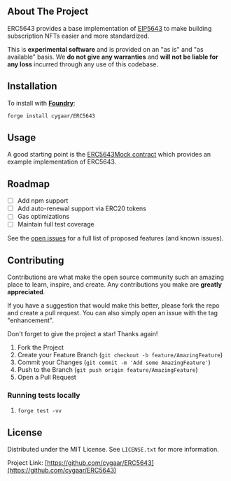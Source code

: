 <!-- ABOUT THE PROJECT -->

## About The Project

ERC5643 provides a base implementation of [EIP5643](https://eips.ethereum.org/EIPS/eip-5643) to make building subscription
NFTs easier and more standardized.

This is **experimental software** and is provided on an "as is" and "as available" basis.
We **do not give any warranties** and **will not be liable for any loss** incurred through any use of this codebase.

<!-- Installation -->

## Installation

To install with [**Foundry**](https://github.com/gakonst/foundry):

```sh
forge install cygaar/ERC5643
```

<!-- USAGE EXAMPLES -->

## Usage

A good starting point is the [ERC5643Mock contract](https://github.com/cygaar/ERC5643/blob/main/src/mocks/ERC5643Mock.sol)
which provides an example implementation of ERC5643.

<!-- ROADMAP -->

## Roadmap

- [ ] Add npm support
- [ ] Add auto-renewal support via ERC20 tokens
- [ ] Gas optimizations
- [ ] Maintain full test coverage

See the [open issues](https://github.com/cygaar/ERC5643/issues) for a full list of proposed features (and known issues).

<!-- CONTRIBUTING -->

## Contributing

Contributions are what make the open source community such an amazing place to learn, inspire, and create. Any contributions you make are **greatly appreciated**.

If you have a suggestion that would make this better, please fork the repo and create a pull request. You can also simply open an issue with the tag "enhancement".

Don't forget to give the project a star! Thanks again!

1. Fork the Project
2. Create your Feature Branch (`git checkout -b feature/AmazingFeature`)
3. Commit your Changes (`git commit -m 'Add some AmazingFeature'`)
4. Push to the Branch (`git push origin feature/AmazingFeature`)
5. Open a Pull Request

<!-- ROADMAP -->

### Running tests locally

1. `forge test -vv`

<!-- LICENSE -->

## License

Distributed under the MIT License. See `LICENSE.txt` for more information.

Project Link: [https://github.com/cygaar/ERC5643](https://github.com/cygaar/ERC5643)

